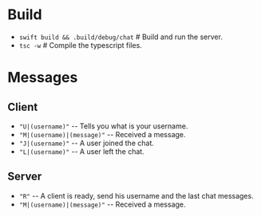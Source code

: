 # Build #

- `swift build && .build/debug/chat`  # Build and run the server.
- `tsc -w`  # Compile the typescript files.

# Messages #

## Client ##

- `"U|(username)"` -- Tells you what is your username.
- `"M|(username)|(message)"` -- Received a message.
- `"J|(username)"` -- A user joined the chat.
- `"L|(username)"` -- A user left the chat.

## Server ##

- `"R"` -- A client is ready, send his username and the last chat messages.
- `"M|(username)|(message)"` -- Received a message.